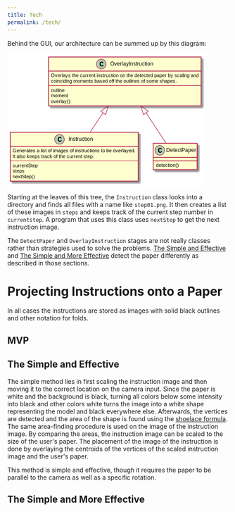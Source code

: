 ```yaml
---
title: Tech
permalink: /tech/
---
```


Behind the GUI, our architecture can be summed up by this diagram:

![](https://github.com/concavegit/cv-assisted-origami/blob/master/documents/class_diagram.png?raw=true)

Starting at the leaves of this tree, the `Instruction` class looks into a directory and finds all files with a name like `step01.png`.
It then creates a list of these images in `steps` and keeps track of the current step number in `currentstep`. A program that uses this class uses `nextStep` to get the next instruction image.

The `DetectPaper` and `OverlayInstruction` stages are not really classes rather than strategies used to solve the problems.
[The Simple and Effective](https://concavegit.github.io/cv-assisted-origami/tech/#the-simple-and-effective) and [The Simple and More Effective](https://concavegit.github.io/cv-assisted-origami/tech/#the-simple-and-more-effective) detect the paper differently as described in those sections.

# Projecting Instructions onto a Paper
In all cases the instructions are stored as images with solid black outlines and other notation for folds.

## MVP

## The Simple and Effective
The simple method lies in first scaling the instruction image and then moving it to the correct location on the camera input.
Since the paper is white and the background is black, turning all colors below some intensity into black and other colors white turns the image into a white shape representing the model and black everywhere else. Afterwards, the vertices are detected and the area of the shape is found using the [shoelace formula](https://en.wikipedia.org/wiki/Shoelace_formula).
The same area-finding procedure is used on the image of the instruction image.
By comparing the areas, the instruction image can be scaled to the size of the user's paper.
The placement of the image of the instruction is done by overlaying the centroids of the vertices of the scaled instruction image and the user's paper.

This method is simple and effective, though it requires the paper to be parallel to the camera as well as a specific rotation.

## The Simple and More Effective
